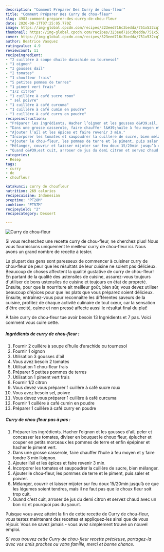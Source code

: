 ```yaml
---
description: "Comment Préparer Des Curry de chou-fleur"
title: "Comment Préparer Des Curry de chou-fleur"
slug: 4983-comment-preparer-des-curry-de-chou-fleur
date: 2020-08-17T07:25:05.770Z
image: https://img-global.cpcdn.com/recipes/323eed716c3bedda/751x532cq70/curry-de-chou-fleur-photo-principale-de-la-recette.jpg
thumbnail: https://img-global.cpcdn.com/recipes/323eed716c3bedda/751x532cq70/curry-de-chou-fleur-photo-principale-de-la-recette.jpg
cover: https://img-global.cpcdn.com/recipes/323eed716c3bedda/751x532cq70/curry-de-chou-fleur-photo-principale-de-la-recette.jpg
author: Beatrice Vasquez
ratingvalue: 4.9
reviewcount: 11
recipeingredient:
- "2 cuillère à soupe dhuile darachide ou tournesol"
- "1 oignon"
- "3 gousses dail"
- "2 tomates"
- "1 choufleur frais"
- "5 petites pommes de terres"
- "1 piment vert frais"
- "1/2 citron"
- "1 cuillère à café sucre roux"
- " sel poivre"
- "1 cuillère à café curcuma"
- "1 cuillère à café cumin en poudre"
- "1 cuillère à café curry en poudre"
recipeinstructions:
- "Préparer les ingrédients. Hacher l’oignon et les gousses d&#39;ail, peler et concasser les tomates, diviser en bouquet le choux fleur, éplucher et couper en petits morceaux les pommes de terre et enfin épépiner et hacher le piment vert."
- "Dans une grosse casserole, faire chauffer l&#39;huile à feu moyen et y faire fondre 3 min l’oignon."
- "Ajouter l’aïl et les épices et faire revenir 3 min."
- "Incorporer les tomates et saupoudrer la cuillère de sucre, bien mélanger."
- "Ajouter le chou-fleur, les pommes de terre et le piment, puis saler et poivrer."
- "Mélanger, couvrir et laisser mijoter sur feu doux 15/20min jusqu’à ce que les légumes soient tendres, mais il ne faut pas que le choux fleur soit trop cuit."
- "Quand c&#39;est cuit, arroser de jus du demi citron et servez chaud avec un bon riz et pourquoi pas du yaourt."
categories:
- Resep
tags:
- curry
- de
- choufleur

katakunci: curry de choufleur 
nutrition: 269 calories
recipecuisine: Indonesian
preptime: "PT28M"
cooktime: "PT57M"
recipeyield: "2"
recipecategory: Dessert

---
```



![Curry de chou-fleur](https://img-global.cpcdn.com/recipes/323eed716c3bedda/751x532cq70/curry-de-chou-fleur-photo-principale-de-la-recette.jpg)

Si vous recherchez une recette curry de chou-fleur, ne cherchez plus! Nous vous fournissons uniquement le meilleur curry de chou-fleur ici. Nous avons un grand nombre de recette à tester.

La plupart des gens sont paresseux de commencer à cuisiner curry de chou-fleur de peur que les résultats de leur cuisine ne soient pas délicieux. Beaucoup de choses affectent la qualité gustative de curry de chou-fleur! En partant de la qualité des ustensiles de cuisine, assurez-vous toujours d'utiliser de bons ustensiles de cuisine et toujours en état de propreté. Ensuite, pour que la nourriture ait meilleur goût, bien sûr, vous devez utiliser beaucoup d'épices pour que les plats que vous préparez soient délicieux. Ensuite, entraînez-vous pour reconnaître les différentes saveurs de la cuisine, profitez de chaque activité culinaire de tout cœur, car la sensation d'être excité, calme et non pressé affecte aussi le résultat final du plat!

<!--inarticleads1-->

À faire curry de chou-fleur tue avoir besoin 13 Ingrédients et 7 pas. Voici comment vous cuire cette.

##### Ingrédients de curry de chou-fleur :

1. Fournir 2 cuillère à soupe d’huile d’arachide ou tournesol
1. Fournir 1 oignon
1. Utilisation 3 gousses d&#39;ail
1. Vous avez besoin 2 tomates
1. Utilisation 1 chou-fleur frais
1. Préparer 5 petites pommes de terres
1. Utilisation 1 piment vert frais
1. Fournir 1/2 citron
1. Vous devez vous préparer 1 cuillère à café sucre roux
1. Vous avez besoin  sel, poivre
1. Vous devez vous préparer 1 cuillère à café curcuma
1. Fournir 1 cuillère à café cumin en poudre
1. Préparer 1 cuillère à café curry en poudre




<!--inarticleads2-->

##### Curry de chou-fleur pas à pas :

1. Préparer les ingrédients. Hacher l’oignon et les gousses d&#39;ail, peler et concasser les tomates, diviser en bouquet le choux fleur, éplucher et couper en petits morceaux les pommes de terre et enfin épépiner et hacher le piment vert.
1. Dans une grosse casserole, faire chauffer l&#39;huile à feu moyen et y faire fondre 3 min l’oignon.
1. Ajouter l’aïl et les épices et faire revenir 3 min.
1. Incorporer les tomates et saupoudrer la cuillère de sucre, bien mélanger.
1. Ajouter le chou-fleur, les pommes de terre et le piment, puis saler et poivrer.
1. Mélanger, couvrir et laisser mijoter sur feu doux 15/20min jusqu’à ce que les légumes soient tendres, mais il ne faut pas que le choux fleur soit trop cuit.
1. Quand c&#39;est cuit, arroser de jus du demi citron et servez chaud avec un bon riz et pourquoi pas du yaourt.




<!--inarticleads1-->

<p>
Puisque vous avez atteint la fin de cette recette de Curry de chou-fleur, vous testez maintenant des recettes et appliquez-les ainsi que de vous réjouir. Vous ne savez jamais - vous avez simplement trouvé un nouvel emploi.
</p>

<p>
<i>Si vous trouvez cette Curry de chou-fleur recette précieuse, partagez-la avec vos amis proches ou votre famille, merci et bonne chance.</i>
</p>
